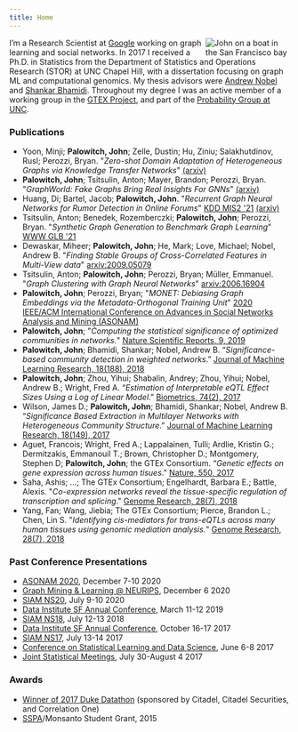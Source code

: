 ```yaml
---
title: Home
---
```


<img src="DSC_3738.JPG" style="max-width:30%;min-width:120px;float:right;" alt="John on a boat in the San Francisco bay" />

I’m a Research Scientist at [Google](http://hooli.com/) working on graph learning and social networks. In 2017 I received a Ph.D. in Statistics from the Department of Statistics and Operations Research (STOR) at UNC Chapel Hill, with a dissertation focusing on graph ML and computational genomics. My thesis advisors were [Andrew Nobel](http://nobel.web.unc.edu/) and [Shankar Bhamidi](http://shankarbhamidi.web.unc.edu/). Throughout my degree I was an active member of a working group in the [GTEX Project](https://commonfund.nih.gov/GTEx), and part of the [Probability Group at UNC](http://probabilitygroup.web.unc.edu/).

### Publications

* Yoon, Minji; __Palowitch, John__; Zelle, Dustin; Hu, Ziniu; Salakhutdinov, Rusl; Perozzi, Bryan. "*Zero-shot Domain Adaptation of Heterogeneous Graphs via Knowledge Transfer Networks*" [(arxiv)](https://arxiv.org/abs/2203.02018)
* __Palowitch, John__; Tsitsulin, Anton; Mayer, Brandon; Perozzi, Bryan. "*GraphWorld: Fake Graphs Bring Real Insights For GNNs*" [(arxiv)](https://arxiv.org/abs/2203.00112)
* Huang, Di; Bartel, Jacob; __Palowitch, John__. "*Recurrent Graph Neural Networks for Rumor Detection in Online Forums*" [KDD MIS2 '21](http://claws.cc.gatech.edu/mis2-kdd2021) [(arxiv)](https://arxiv.org/abs/2108.03548)
* Tsitsulin, Anton; Benedek, Rozemberczki; __Palowitch, John__; Perozzi, Bryan. "*Synthetic Graph Generation to Benchmark Graph Learning*" [WWW GLB '21](https://graph-learning-benchmarks.github.io/assets/papers/GLB_Synthetic_Graph_Generation_Benchmark.pdf)
* Dewaskar, Miheer; __Palowitch, John__; He, Mark; Love, Michael; Nobel, Andrew B. "*Finding Stable Groups of Cross-Correlated Features in Multi-View data*" [arxiv:2009.05079](https://arxiv.org/pdf/2009.05079.pdf)
* Tsitsulin, Anton; __Palowitch, John__; Perozzi, Bryan; Müller, Emmanuel. "*Graph Clustering with Graph Neural Networks*" [arxiv:2006.16904](https://arxiv.org/abs/2006.16904)
* __Palowitch, John__; Perozzi, Bryan; "*MONET: Debiasing Graph Embeddings via the Metadata-Orthogonal Training Unit*" [2020 IEEE/ACM International Conference on Advances in Social Networks Analysis and Mining (ASONAM)](https://ieeexplore.ieee.org/abstract/document/9381348)
* __Palowitch, John__; "*Computing the statistical significance of optimized communities in networks.*" [Nature Scientific Reports, 9, 2019](https://www.nature.com/articles/s41598-019-54708-8)
* __Palowitch, John__; Bhamidi, Shankar; Nobel, Andrew B. “*Significance-based community detection in weighted networks*.” [Journal of Machine Learning Research, 18(188), 2018](http://www.jmlr.org/papers/v18/17-377.html)
* __Palowitch, John__; Zhou, Yihui; Shabalin, Andrey; Zhou, Yihui; Nobel, Andrew B.; Wright, Fred A. “*Estimation of Interpretable eQTL Effect Sizes Using a Log of Linear Model*.” [Biometrics, 74(2), 2017](https://onlinelibrary.wiley.com/doi/abs/10.1111/biom.12810)
* Wilson, James D.; __Palowitch, John__; Bhamidi, Shankar; Nobel, Andrew B. “*Significance Based Extraction in Multilayer Networks with Heterogeneous Community Structure*.” [Journal of Machine Learning Research, 18(149), 2017](http://www.jmlr.org/papers/v18/16-645.html)
* Aguet, Francois; Wright, Fred A.; Lappalainen, Tulli; Ardlie, Kristin G.; Dermitzakis, Emmanouil T.; Brown, Christopher D.; Montgomery, Stephen D; __Palowitch, John__; the GTEx Consortium. “*Genetic effects on gene expression across human tisues*.” [Nature, 550, 2017](https://www.nature.com/articles/nature24277)
* Saha, Ashis; ...; The GTEx Consortium; Engelhardt, Barbara E.; Battle, Alexis. "*Co-expression networks reveal the tissue-specific regulation of transcription and splicing*." [Genome Research, 28(7), 2018](https://genome.cshlp.org/content/early/2017/10/06/gr.216721.116.abstract)
* Yang, Fan; Wang, Jiebia; The GTEx Consortium; Pierce, Brandon L.; Chen, Lin S. "*Identifying cis-mediators for trans-eQTLs across many human tissues using genomic mediation analysis.*" [Genome Research, 28(7), 2018](https://genome.cshlp.org/content/27/11/1859)

### Past Conference Presentations
* [ASONAM 2020](http://asonam.cpsc.ucalgary.ca/2020/), December 7-10 2020
* [Graph Mining & Learning @ NEURIPS](https://gm-neurips-2020.github.io/), December 6 2020
* [SIAM NS20](https://www.siam.org/conferences/cm/conference/ns20), July 9-10 2020
* [Data Institute SF Annual Conference](http://www.sfdatainstitute.org/conference.html), March 11-12 2019
* [SIAM NS18](https://www.siam.org/meetings/ns18/), July 12-13 2018
* [Data Institute SF Annual Conference](http://www.sfdatainstitute.org/conference.html), October 16-17 2017
* [SIAM NS17](http://www.siam.org/meetings/ns17/), July 13-14 2017
* [Conference on Statistical Learning and Data Science](http://www.unc.edu/~yfliu/sldm2016/index.html), June 6-8 2017
* [Joint Statistical Meetings](https://www.amstat.org/meetings/jsm/2016/), July 30-August 4 2017

### Awards

* [Winner of 2017 Duke Datathon](http://www.dailytarheel.com/article/2017/04/unc-team-wins-20000-and-a-chance-at-a-job-from-datathon) (sponsored by Citadel, Citadel Securities, and Correlation One)
* [SSPA](http://community.amstat.org/sspa/home)/Monsanto Student Grant, 2015
